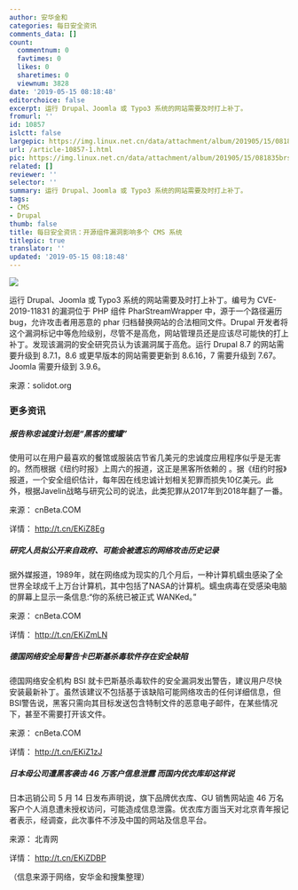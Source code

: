 ```yaml
---
author: 安华金和
categories: 每日安全资讯
comments_data: []
count:
  commentnum: 0
  favtimes: 0
  likes: 0
  sharetimes: 0
  viewnum: 3828
date: '2019-05-15 08:18:48'
editorchoice: false
excerpt: 运行 Drupal、Joomla 或 Typo3 系统的网站需要及时打上补丁。
fromurl: ''
id: 10857
islctt: false
largepic: https://img.linux.net.cn/data/attachment/album/201905/15/081835brspbr44k019nk4p.jpg
url: /article-10857-1.html
pic: https://img.linux.net.cn/data/attachment/album/201905/15/081835brspbr44k019nk4p.jpg.thumb.jpg
related: []
reviewer: ''
selector: ''
summary: 运行 Drupal、Joomla 或 Typo3 系统的网站需要及时打上补丁。
tags:
- CMS
- Drupal
thumb: false
title: 每日安全资讯：开源组件漏洞影响多个 CMS 系统
titlepic: true
translator: ''
updated: '2019-05-15 08:18:48'
---
```


![](/data/attachment/album/201905/15/081835brspbr44k019nk4p.jpg)


运行 Drupal、Joomla 或 Typo3 系统的网站需要及时打上补丁。编号为 CVE-2019-11831 的漏洞位于 PHP 组件 PharStreamWrapper 中，源于一个路径遍历 bug，允许攻击者用恶意的 phar 归档替换网站的合法相同文件。Drupal 开发者将这个漏洞标记中等危险级别，尽管不是高危，网站管理员还是应该尽可能快的打上补丁。发现该漏洞的安全研究员认为该漏洞属于高危。运行 Drupal 8.7 的网站需要升级到 8.7.1，8.6 或更早版本的网站需要更新到 8.6.16，7 需要升级到 7.67。Joomla 需要升级到 3.9.6。


来源：solidot.org


### 更多资讯


##### 报告称忠诚度计划是“黑客的蜜罐”


使用可以在用户最喜欢的餐馆或服装店节省几美元的忠诚度应用程序似乎是无害的。然而根据《纽约时报》上周六的报道，这正是黑客所依赖的 。据《纽约时报》报道，一个安全组织估计，每年因在线忠诚计划相关犯罪而损失10亿美元。此外，根据Javelin战略与研究公司的说法，此类犯罪从2017年到2018年翻了一番。


来源： cnBeta.COM


详情： <http://t.cn/EKiZ8Eg> 


##### 研究人员拟公开来自政府、可能会被遗忘的网络攻击历史记录


据外媒报道，1989年，就在网络成为现实的几个月后，一种计算机蠕虫感染了全世界全球成千上万台计算机，其中包括了NASA的计算机。蠕虫病毒在受感染电脑的屏幕上显示一条信息:“你的系统已被正式 WANKed。”


来源： cnBeta.COM


详情： <http://t.cn/EKiZmLN> 


##### 德国网络安全局警告卡巴斯基杀毒软件存在安全缺陷


德国网络安全机构 BSI 就卡巴斯基杀毒软件的安全漏洞发出警告，建议用户尽快安装最新补丁。虽然该建议不包括基于该缺陷可能网络攻击的任何详细信息，但BSI警告说，黑客只需向其目标发送包含特制文件的恶意电子邮件，在某些情况下，甚至不需要打开该文件。


来源： cnBeta.COM


详情： <http://t.cn/EKiZ1zJ> 


##### 日本母公司遭黑客袭击 46 万客户信息泄露 而国内优衣库却这样说


日本迅销公司 5 月 14 日发布声明说，旗下品牌优衣库、GU 销售网站逾 46 万名客户个人消息遭未授权访问，可能造成信息泄露。优衣库方面当天对北京青年报记者表示，经调查，此次事件不涉及中国的网站及信息平台。


来源： 北青网


详情： <http://t.cn/EKiZDBP> 


（信息来源于网络，安华金和搜集整理）